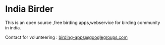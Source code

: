 India Birder
==============

This is an open source ,free birding apps,webservice for birding community in india.

Contact for volunteering : birding-apps@googlegroups.com

